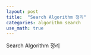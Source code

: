 ```yaml
---
layout: post
title:  "Search Algorithm 정리"
categories: algorithm search
use_math: true
---
```


Search Algorithm 정리

